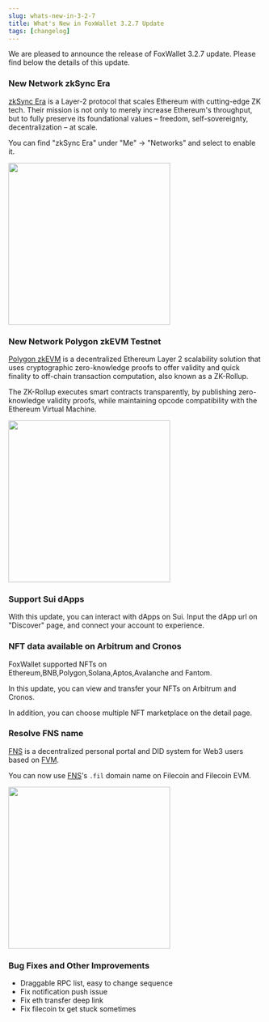 ```yaml
---
slug: whats-new-in-3-2-7
title: What's New in FoxWallet 3.2.7 Update
tags: [changelog]
---
```


We are pleased to announce the release of FoxWallet 3.2.7 update. Please find below the details of this update.

### New Network zkSync Era
[zkSync Era](https://zksync.io/) is a Layer-2 protocol that scales Ethereum with cutting-edge ZK tech. Their mission is not only to merely increase Ethereum's throughput, but to fully preserve its foundational values – freedom, self-sovereignty, decentralization – at scale.

You can find "zkSync Era" under "Me" -> "Networks" and select to enable it. 

<img src="/img/blog/networks-zksync-era.webp" width="320" />

### New Network Polygon zkEVM Testnet
[Polygon zkEVM](https://polygon.technology/polygon-zkevm) is a decentralized Ethereum Layer 2 scalability solution that uses cryptographic zero-knowledge proofs to offer validity and quick finality to off-chain transaction computation, also known as a ZK-Rollup.

The ZK-Rollup executes smart contracts transparently, by publishing zero-knowledge validity proofs, while maintaining opcode compatibility with the Ethereum Virtual Machine. 

<img src="/img/blog/networks-polygon-zkevm.webp" width="320" />

### Support Sui dApps
With this update, you can interact with dApps on Sui. 
Input the dApp url on "Discover" page, and connect your account to experience.

### NFT data available on Arbitrum and Cronos
FoxWallet supported NFTs on Ethereum,BNB,Polygon,Solana,Aptos,Avalanche and Fantom.

In this update, you can view and transfer your NFTs on Arbitrum and Cronos.

In addition, you can choose multiple NFT marketplace on the detail page.

### Resolve FNS name
[FNS](https://app.fns.space/) is a decentralized personal portal and DID system for Web3 users based on [FVM](https://fvm.filecoin.io/).

You can now use [FNS](https://app.fns.space/)'s `.fil` domain name on Filecoin and Filecoin EVM.  

<img src="/img/blog/fns-fil.webp" width="320" />

### Bug Fixes and Other Improvements
* Draggable RPC list, easy to change sequence
* Fix notification push issue
* Fix eth transfer deep link
* Fix filecoin tx get stuck sometimes
